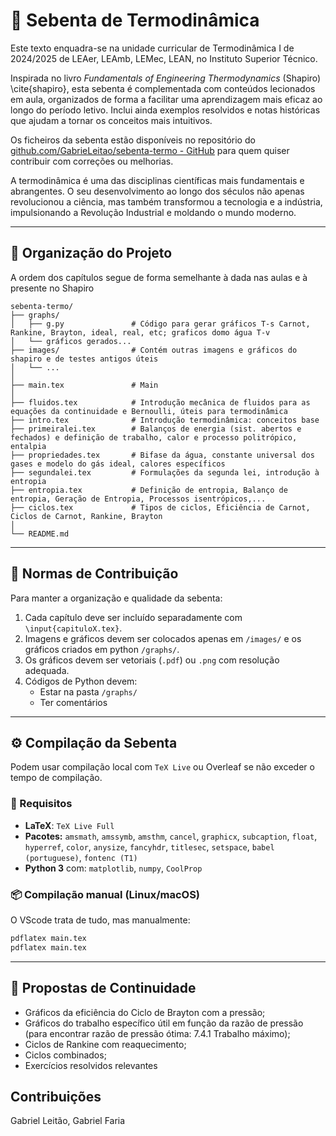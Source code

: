 # 📘 Sebenta de Termodinâmica

Este texto enquadra-se na unidade curricular de Termodinâmica I de 2024/2025 de LEAer, LEAmb, LEMec, LEAN, no Instituto Superior Técnico. 

Inspirada no livro *Fundamentals of Engineering Thermodynamics* (Shapiro) \cite{shapiro}, esta sebenta é complementada com conteúdos lecionados em aula, organizados de forma a facilitar uma aprendizagem mais eficaz ao longo do período letivo. Inclui ainda exemplos resolvidos e notas históricas que ajudam a tornar os conceitos mais intuitivos.

Os ficheiros da sebenta estão disponíveis no repositório do [github.com/GabrieLeitao/sebenta-termo - GitHub](https://github.com/GabrieLeitao/sebenta-termo) para quem quiser contribuir com correções ou melhorias.

A termodinâmica é uma das disciplinas científicas mais fundamentais e abrangentes. O seu desenvolvimento ao longo dos séculos não apenas revolucionou a ciência, mas também transformou a tecnologia e a indústria, impulsionando a Revolução Industrial e moldando o mundo moderno.

---

## 📁 Organização do Projeto

A ordem dos capítulos segue de forma semelhante à dada nas aulas e à presente no Shapiro

```text
sebenta-termo/
├── graphs/
│   ├── g.py               # Código para gerar gráficos T-s Carnot, Rankine, Brayton, ideal, real, etc; graficos domo água T-v
│   └── gráficos gerados...
├── images/                # Contém outras imagens e gráficos do shapiro e de testes antigos úteis
│   └── ...
│
├── main.tex               # Main
│
├── fluidos.tex            # Introdução mecânica de fluidos para as equações da continuidade e Bernoulli, úteis para termodinâmica
├── intro.tex              # Introdução termodinâmica: conceitos base
├── primeiralei.tex        # Balanços de energia (sist. abertos e fechados) e definição de trabalho, calor e processo politrópico, entalpia
├── propriedades.tex       # Bifase da água, constante universal dos gases e modelo do gás ideal, calores específicos
├── segundalei.tex         # Formulações da segunda lei, introdução à entropia
├── entropia.tex           # Definição de entropia, Balanço de entropia, Geração de Entropia, Processos isentrópicos,...
├── ciclos.tex             # Tipos de ciclos, Eficiência de Carnot, Ciclos de Carnot, Rankine, Brayton
│
└── README.md
```

---

## 🧭 Normas de Contribuição

Para manter a organização e qualidade da sebenta:

1. Cada capítulo deve ser incluído separadamente com `\input{capituloX.tex}`.
2. Imagens e gráficos devem ser colocados apenas em `/images/` e os gráficos criados em python `/graphs/`.
3. Os gráficos devem ser vetoriais (`.pdf`) ou `.png` com resolução adequada.
4. Códigos de Python devem:
   - Estar na pasta `/graphs/`
   - Ter comentários

---

## ⚙️ Compilação da Sebenta

Podem usar compilação local com `TeX Live` ou Overleaf se não exceder o tempo de compilação.

### 🔧 Requisitos

- **LaTeX**: `TeX Live Full`
- **Pacotes:** `amsmath`, `amssymb`, `amsthm`, `cancel`, `graphicx`, `subcaption`, `float`, `hyperref`, `color`, `anysize`, `fancyhdr`, `titlesec`, `setspace`, `babel (portuguese)`, `fontenc (T1)`
- **Python 3** com: `matplotlib`, `numpy`, `CoolProp`

### 📦 Compilação manual (Linux/macOS)

O VScode trata de tudo, mas manualmente:

```bash
pdflatex main.tex
pdflatex main.tex
```

---

## 📌 Propostas de Continuidade

- Gráficos da eficiência do Ciclo de Brayton com a pressão;
- Gráficos do trabalho específico útil em função da razão de pressão (para encontrar razão de pressão ótima: 7.4.1 Trabalho máximo);
- Ciclos de Rankine com reaquecimento;
- Ciclos combinados;  
- Exercícios resolvidos relevantes 


## Contribuições

Gabriel Leitão, Gabriel Faria